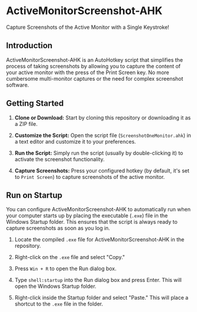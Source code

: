 # ActiveMonitorScreenshot-AHK

Capture Screenshots of the Active Monitor with a Single Keystroke!

## Introduction

ActiveMonitorScreenshot-AHK is an AutoHotkey script that simplifies the process of taking screenshots by allowing you to capture the content of your active monitor with the press of the Print Screen key. No more cumbersome multi-monitor captures or the need for complex screenshot software.

## Getting Started

1. **Clone or Download:** Start by cloning this repository or downloading it as a ZIP file.

2. **Customize the Script:** Open the script file (`ScreenshotOneMonitor.ahk`) in a text editor and customize it to your preferences. 

3. **Run the Script:** Simply run the script (usually by double-clicking it) to activate the screenshot functionality.

4. **Capture Screenshots:** Press your configured hotkey (by default, it's set to `Print Screen`) to capture screenshots of the active monitor.

## Run on Startup

You can configure ActiveMonitorScreenshot-AHK to automatically run when your computer starts up by placing the executable (`.exe`) file in the Windows Startup folder. This ensures that the script is always ready to capture screenshots as soon as you log in.

1. Locate the compiled `.exe` file for ActiveMonitorScreenshot-AHK in the repository.

2. Right-click on the `.exe` file and select "Copy."

3. Press `Win + R` to open the Run dialog box.

4. Type `shell:startup` into the Run dialog box and press Enter. This will open the Windows Startup folder.

5. Right-click inside the Startup folder and select "Paste." This will place a shortcut to the `.exe` file in the folder.
